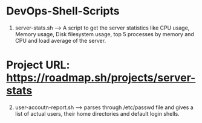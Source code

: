 # DevOps-Shell-Scripts

1. server-stats.sh --> A script to get the server statistics like CPU usage, Memory usage, Disk filesystem usage, top 5 processes by memory and CPU and load average of the server.
# Project URL: https://roadmap.sh/projects/server-stats
2. user-accoutn-report.sh --> parses through /etc/passwd file and gives a list of actual users, their home directories and default login shells.
